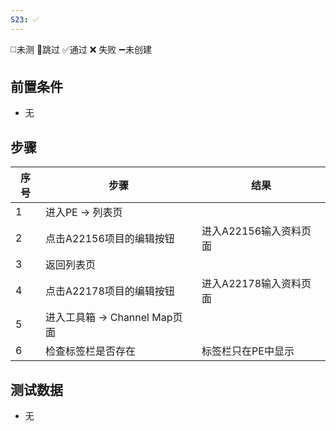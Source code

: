 ```yaml
---
S23: ✅
---
```

◻️未测    🚫跳过     ✅通过    ❌ 失败    ➖未创建

## 前置条件

- 无

## 步骤

| 序号  | 步骤                     | 结果             |
| --- | ---------------------- | -------------- |
| 1   | 进入PE -> 列表页            |                |
| 2   | 点击A22156项目的编辑按钮        | 进入A22156输入资料页面 |
| 3   | 返回列表页                  |                |
| 4   | 点击A22178项目的编辑按钮        | 进入A22178输入资料页面 |
| 5   | 进入工具箱 -> Channel Map页面 |                |
| 6   | 检查标签栏是否存在              | 标签栏只在PE中显示     |

## 测试数据

- 无
